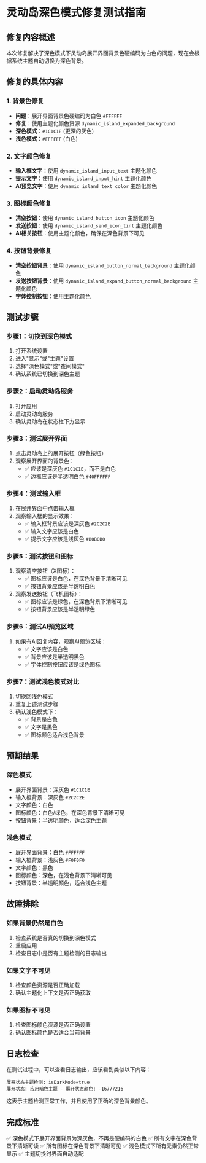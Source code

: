 # 灵动岛深色模式修复测试指南

## 修复内容概述

本次修复解决了深色模式下灵动岛展开界面背景色硬编码为白色的问题，现在会根据系统主题自动切换为深色背景。

## 修复的具体内容

### 1. 背景色修复
- **问题**：展开界面背景色硬编码为白色 `#FFFFFF`
- **修复**：使用主题化颜色资源 `dynamic_island_expanded_background`
- **深色模式**：`#1C1C1E` (更深的灰色)
- **浅色模式**：`#FFFFFF` (白色)

### 2. 文字颜色修复
- **输入框文字**：使用 `dynamic_island_input_text` 主题化颜色
- **提示文字**：使用 `dynamic_island_input_hint` 主题化颜色
- **AI预览文字**：使用 `dynamic_island_text_color` 主题化颜色

### 3. 图标颜色修复
- **清空按钮**：使用 `dynamic_island_button_icon` 主题化颜色
- **发送按钮**：使用 `dynamic_island_send_icon_tint` 主题化颜色
- **AI相关按钮**：使用主题化颜色，确保在深色背景下可见

### 4. 按钮背景修复
- **清空按钮背景**：使用 `dynamic_island_button_normal_background` 主题化颜色
- **发送按钮背景**：使用 `dynamic_island_expand_button_normal_background` 主题化颜色
- **字体控制按钮**：使用主题化颜色

## 测试步骤

### 步骤1：切换到深色模式
1. 打开系统设置
2. 进入"显示"或"主题"设置
3. 选择"深色模式"或"夜间模式"
4. 确认系统已切换到深色主题

### 步骤2：启动灵动岛服务
1. 打开应用
2. 启动灵动岛服务
3. 确认灵动岛在状态栏下方显示

### 步骤3：测试展开界面
1. 点击灵动岛上的展开按钮（绿色按钮）
2. 观察展开界面的背景色：
   - ✅ 应该是深灰色 `#1C1C1E`，而不是白色
   - ✅ 边框应该是半透明白色 `#40FFFFFF`

### 步骤4：测试输入框
1. 在展开界面中点击输入框
2. 观察输入框的显示效果：
   - ✅ 输入框背景应该是深灰色 `#2C2C2E`
   - ✅ 输入文字应该是白色
   - ✅ 提示文字应该是浅灰色 `#B0B0B0`

### 步骤5：测试按钮和图标
1. 观察清空按钮（X图标）：
   - ✅ 图标应该是白色，在深色背景下清晰可见
   - ✅ 按钮背景应该是半透明白色
2. 观察发送按钮（飞机图标）：
   - ✅ 图标应该是绿色，在深色背景下清晰可见
   - ✅ 按钮背景应该是半透明绿色

### 步骤6：测试AI预览区域
1. 如果有AI回复内容，观察AI预览区域：
   - ✅ 文字应该是白色
   - ✅ 背景应该是半透明黑色
   - ✅ 字体控制按钮应该是绿色图标

### 步骤7：测试浅色模式对比
1. 切换回浅色模式
2. 重复上述测试步骤
3. 确认浅色模式下：
   - ✅ 背景是白色
   - ✅ 文字是黑色
   - ✅ 图标颜色适合浅色背景

## 预期结果

### 深色模式
- 展开界面背景：深灰色 `#1C1C1E`
- 输入框背景：深灰色 `#2C2C2E`
- 文字颜色：白色
- 图标颜色：白色/绿色，在深色背景下清晰可见
- 按钮背景：半透明颜色，适合深色主题

### 浅色模式
- 展开界面背景：白色 `#FFFFFF`
- 输入框背景：浅灰色 `#F0F0F0`
- 文字颜色：黑色
- 图标颜色：深色，在浅色背景下清晰可见
- 按钮背景：半透明颜色，适合浅色主题

## 故障排除

### 如果背景仍然是白色
1. 检查系统是否真的切换到深色模式
2. 重启应用
3. 检查日志中是否有主题检测的日志输出

### 如果文字不可见
1. 检查颜色资源是否正确加载
2. 确认主题化上下文是否正确获取

### 如果图标不可见
1. 检查图标颜色资源是否正确设置
2. 确认图标颜色是否适合当前背景

## 日志检查

在测试过程中，可以查看日志输出，应该看到类似以下内容：
```
展开状态主题检测: isDarkMode=true
展开状态: 应用暗色主题 - 展开状态颜色: -16777216
```

这表示主题检测正常工作，并且使用了正确的深色背景颜色。

## 完成标准

✅ 深色模式下展开界面背景为深灰色，不再是硬编码的白色
✅ 所有文字在深色背景下清晰可读
✅ 所有图标在深色背景下清晰可见
✅ 浅色模式下所有元素仍然正常显示
✅ 主题切换时界面自动适配
